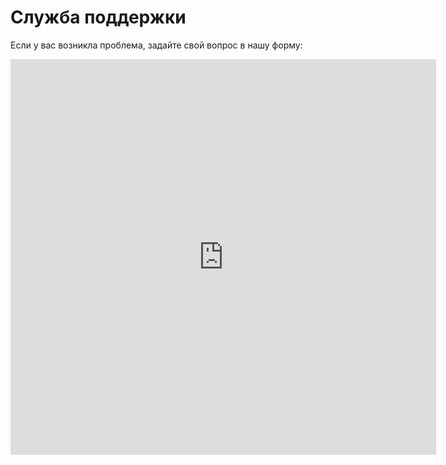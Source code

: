 # Служба поддержки

Если у вас возникла проблема, задайте свой вопрос в нашу форму:

<iframe width="681px" height="633px" frameborder="0" src="https://forms.yandex.com/surveys/10022510.ccfb16bdf316212c2d5c4dc7b659b2d1b411d034/?lang=ru&iframe=1&service=toloka-ai">